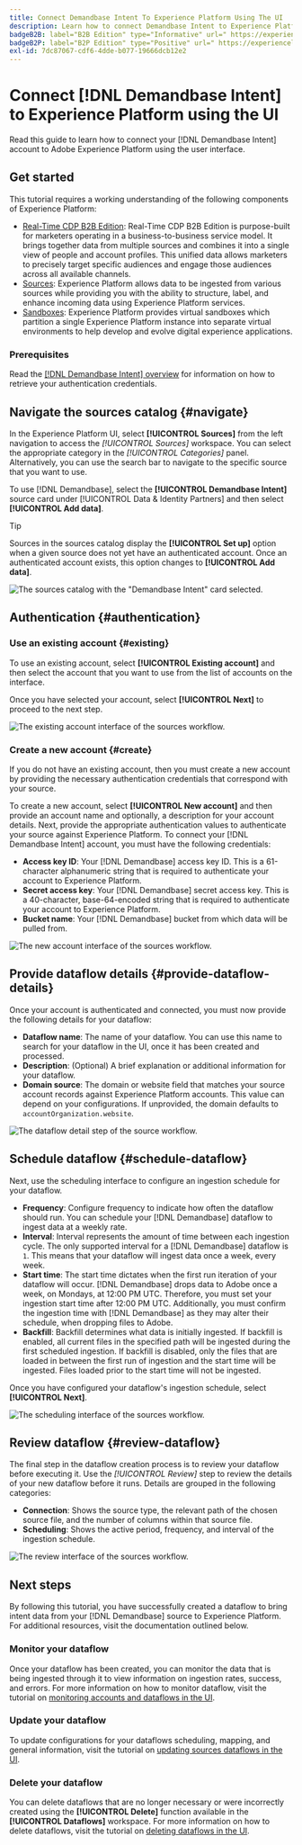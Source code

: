 ```yaml
---
title: Connect Demandbase Intent To Experience Platform Using The UI
description: Learn how to connect Demandbase Intent to Experience Platform
badgeB2B: label="B2B Edition" type="Informative" url=" https://experienceleague.adobe.com/docs/experience-platform/rtcdp/intro/rtcdp-intro/overview.html?lang=en#rtcdp-editions newtab=true"
badgeB2P: label="B2P Edition" type="Positive" url=" https://experienceleague.adobe.com/docs/experience-platform/rtcdp/intro/rtcdp-intro/overview.html?lang=en#rtcdp-editions newtab=true"
exl-id: 7dc87067-cdf6-4dde-b077-19666dcb12e2
---
```

# Connect [!DNL Demandbase Intent] to Experience Platform using the UI

Read this guide to learn how to connect your [!DNL Demandbase Intent] account to Adobe Experience Platform using the user interface.

## Get started

This tutorial requires a working understanding of the following components of Experience Platform:

* [Real-Time CDP B2B Edition](../../../../../rtcdp/b2b-overview.md): Real-Time CDP B2B Edition is purpose-built for marketers operating in a business-to-business service model. It brings together data from multiple sources and combines it into a single view of people and account profiles. This unified data allows marketers to precisely target specific audiences and engage those audiences across all available channels. 
* [Sources](../../../../home.md): Experience Platform allows data to be ingested from various sources while providing you with the ability to structure, label, and enhance incoming data using Experience Platform services.
* [Sandboxes](../../../../../sandboxes/home.md): Experience Platform provides virtual sandboxes which partition a single Experience Platform instance into separate virtual environments to help develop and evolve digital experience applications.

### Prerequisites

Read the [[!DNL Demandbase Intent] overview](../../../../connectors/data-partners/demandbase.md) for information on how to retrieve your authentication credentials.

## Navigate the sources catalog {#navigate}

In the Experience Platform UI, select **[!UICONTROL Sources]** from the left navigation to access the *[!UICONTROL Sources]* workspace. You can select the appropriate category in the *[!UICONTROL Categories]* panel. Alternatively, you can use the search bar to navigate to the specific source that you want to use.

To use [!DNL Demandbase], select the **[!UICONTROL Demandbase Intent]** source card under [!UICONTROL Data & Identity Partners] and then select **[!UICONTROL Add data]**.

>[!TIP]
>
>Sources in the sources catalog display the **[!UICONTROL Set up]** option when a given source does not yet have an authenticated account. Once an authenticated account exists, this option changes to **[!UICONTROL Add data]**.

![The sources catalog with the "Demandbase Intent" card selected.](../../../../images/tutorials/create/demandbase/catalog.png)

## Authentication {#authentication}

### Use an existing account {#existing}

To use an existing account, select **[!UICONTROL Existing account]** and then select the account that you want to use from the list of accounts on the interface. 

Once you have selected your account, select **[!UICONTROL Next]** to proceed to the next step.

![The existing account interface of the sources workflow.](../../../../images/tutorials/create/demandbase/existing.png)

### Create a new account {#create}

If you do not have an existing account, then you must create a new account by providing the necessary authentication credentials that correspond with your source. 

To create a new account, select **[!UICONTROL New account]** and then provide an account name and optionally, a description for your account details. Next, provide the appropriate authentication values to authenticate your source against Experience Platform. To connect your [!DNL Demandbase Intent] account, you must have the following credentials:

* **Access key ID**: Your [!DNL Demandbase] access key ID. This is a 61-character alphanumeric string that is required to authenticate your account to Experience Platform.
* **Secret access key**: Your [!DNL Demandbase] secret access key. This is a 40-character, base-64-encoded string that is required to authenticate your account to Experience Platform.
* **Bucket name**: Your [!DNL Demandbase] bucket from which data will be pulled from.

![The new account interface of the sources workflow.](../../../../images/tutorials/create/demandbase/new.png)

## Provide dataflow details {#provide-dataflow-details}

Once your account is authenticated and connected, you must now provide the following details for your dataflow:

* **Dataflow name**: The name of your dataflow. You can use this name to search for your dataflow in the UI, once it has been created and processed.
* **Description**: (Optional) A brief explanation or additional information for your dataflow.
* **Domain source**: The domain or website field that matches your source account records against Experience Platform accounts. This value can depend on your configurations. If unprovided, the domain defaults to `accountOrganization.website`.

![The dataflow detail step of the source workflow.](../../../../images/tutorials/create/demandbase/dataflow-detail.png)

## Schedule dataflow {#schedule-dataflow}

Next, use the scheduling interface to configure an ingestion schedule for your dataflow.

* **Frequency**: Configure frequency to indicate how often the dataflow should run. You can schedule your [!DNL Demandbase] dataflow to ingest data at a weekly rate. 
* **Interval**: Interval represents the amount of time between each ingestion cycle. The only supported interval for a [!DNL Demandbase] dataflow is `1`. This means that your dataflow will ingest data once a week, every week.
* **Start time**: The start time dictates when the first run iteration of your dataflow will occur. [!DNL Demandbase] drops data to Adobe once a week, on Mondays, at 12:00 PM UTC. Therefore, you must set your ingestion start time after 12:00 PM UTC. Additionally, you must confirm the ingestion time with [!DNL Demandbase] as they may alter their schedule, when dropping files to Adobe.
* **Backfill**: Backfill determines what data is initially ingested. If backfill is enabled, all current files in the specified path will be ingested during the first scheduled ingestion. If backfill is disabled, only the files that are loaded in between the first run of ingestion and the start time will be ingested. Files loaded prior to the start time will not be ingested.

Once you have configured your dataflow's ingestion schedule, select **[!UICONTROL Next]**.

![The scheduling interface of the sources workflow.](../../../../images/tutorials/create/demandbase/scheduling.png)

## Review dataflow {#review-dataflow}

The final step in the dataflow creation process is to review your dataflow before executing it. Use the *[!UICONTROL Review]* step to review the details of your new dataflow before it runs. Details are grouped in the following categories:

* **Connection**: Shows the source type, the relevant path of the chosen source file, and the number of columns within that source file.
* **Scheduling**: Shows the active period, frequency, and interval of the ingestion schedule.

![The review interface of the sources workflow.](../../../../images/tutorials/create/demandbase/review.png)

## Next steps

By following this tutorial, you have successfully created a dataflow to bring intent data from your [!DNL Demandbase] source to Experience Platform. For additional resources, visit the documentation outlined below.

### Monitor your dataflow

Once your dataflow has been created, you can monitor the data that is being ingested through it to view information on ingestion rates, success, and errors. For more information on how to monitor dataflow, visit the tutorial on [monitoring accounts and dataflows in the UI](../../../../../dataflows/ui/monitor-sources.md).

### Update your dataflow

To update configurations for your dataflows scheduling, mapping, and general information, visit the tutorial on [updating sources dataflows in the UI](../../update-dataflows.md).

### Delete your dataflow

You can delete dataflows that are no longer necessary or were incorrectly created using the **[!UICONTROL Delete]** function available in the **[!UICONTROL Dataflows]** workspace. For more information on how to delete dataflows, visit the tutorial on [deleting dataflows in the UI](../../delete.md).
